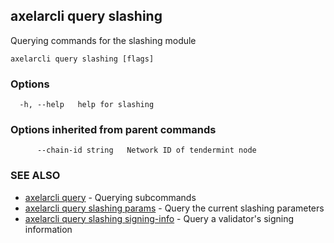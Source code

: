 ## axelarcli query slashing

Querying commands for the slashing module

```
axelarcli query slashing [flags]
```

### Options

```
  -h, --help   help for slashing
```

### Options inherited from parent commands

```
      --chain-id string   Network ID of tendermint node
```

### SEE ALSO

- [axelarcli query](axelarcli_query.md)	 - Querying subcommands
- [axelarcli query slashing params](axelarcli_query_slashing_params.md)	 - Query the current slashing parameters
- [axelarcli query slashing signing-info](axelarcli_query_slashing_signing-info.md)	 - Query a validator's signing information
